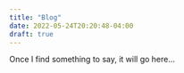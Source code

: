 ```yaml
---
title: "Blog"
date: 2022-05-24T20:20:48-04:00
draft: true
---
```


Once I find something to say, it will go here...
